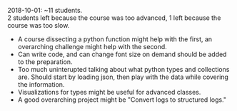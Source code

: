 2018-10-01: ~11 students.  
2 students left because the course was too advanced, 1 left because the course was too slow.
- A course dissecting a python function might help with the first, an overarching challenge might help with the second.
- Can write code, and can change font size on demand should be added to the preparation.
- Too much uninterupted talking about what python types and collections are.  Should start by loading json, then play with the data while covering the information.
- Visualizations for types might be useful for advanced classes.
- A good overarching project might be "Convert logs to structured logs."
